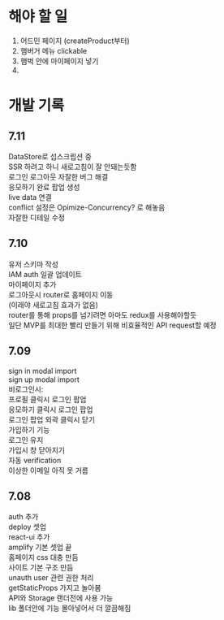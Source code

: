 # 해야 할 일
1. 어드민 페이지 (createProduct부터)
2. 햄버거 메뉴 clickable
3. 햄벅 안에 마이페이지 넣기
4. 

# 개발 기록
## 7.11
DataStore로 섭스크립션 중<br>
SSR 하려고 하니 새로고침이 잘 안돼는듯함<br>
로그인 로그아웃 자잘한 버그 해결<br>
응모하기 완료 팝업 생성<br>
live data 연결<br>
conflict 설정은 Opimize-Concurrency? 로 해놓음<br>
자잘한 디테일 수정<br>


## 7.10
유저 스키마 작성<br>
IAM auth 일괄 업데이트<br>
마이페이지 추가<br>
로그아웃시 router로 홈페이지 이동<br>
(이래야 새로고침 효과가 없음)<br>
router를 통해 props를 넘기려면 아마도 redux를 사용해야할듯<br>
일단 MVP를 최대한 빨리 만들기 위해 비효율적인 API request할 예정<br>




## 7.09
sign in modal import<br>
sign up modal import<br>
비로그인시:<br>
프로필 클릭시 로그인 팝업<br>
응모하기 클릭시 로그인 팝업<br>
로그인 팝업 외곽 클릭시 닫기<br>
가입하기 기능<br>
로그인 유지<br>
가입시 창 닫아지기<br>
자동 verification<br>
이상한 이메일 아직 못 거름<br>

## 7.08
auth 추가 <br>
deploy 셋업<br>
react-ui 추가<br>
amplify 기본 셋업 끝<br>
홈페이지 css 대충 만듬<br>
사이트 기본 구조 만듬<br>
unauth user 관련 권한 처리<br>
getStaticProps 가지고 놀아봄<br>
API와 Storage 랜더전에 사용 가능<br>
lib 폴더안에 기능 몰아넣어서 더 깔끔해짐<br>

